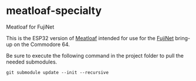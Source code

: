 # meatloaf-specialty
Meatloaf for FujiNet

This is the ESP32 version of [Meatloaf](https://github.com/idolpx/meatloaf) intended for use for the [FujiNet](https://github.com/FujiNetWIFI/) bring-up on the Commodore 64.

Be sure to execute the following command in the project folder to pull the needed submodules.
```
git submodule update --init --recursive
```
